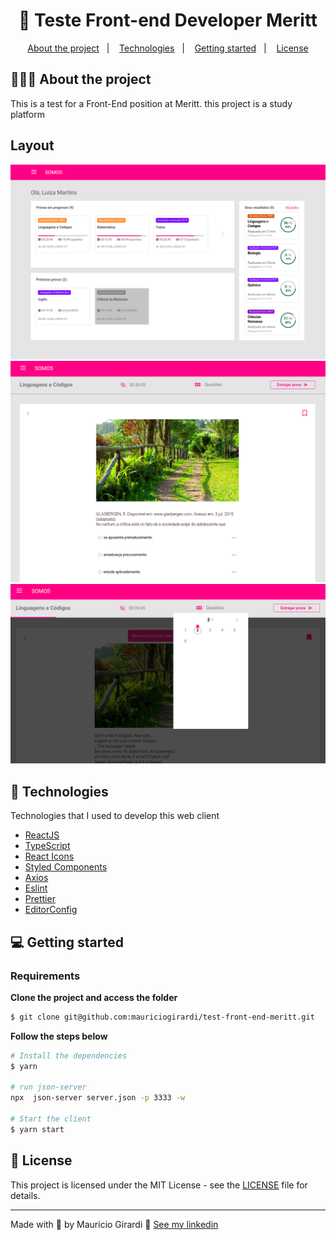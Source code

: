 <h1 align="center">
 🚀 Teste Front-end Developer Meritt
</h1>

<p align="center">
  <a href="#%EF%B8%8F-about-the-project">About the project</a>&nbsp;&nbsp;&nbsp;|&nbsp;&nbsp;&nbsp;
  <a href="#-technologies">Technologies</a>&nbsp;&nbsp;&nbsp;|&nbsp;&nbsp;&nbsp;
  <a href="#-getting-started">Getting started</a>&nbsp;&nbsp;&nbsp;|&nbsp;&nbsp;&nbsp;
  <a href="#-license">License</a>
</p>

## 💇🏻‍♂️ About the project

This is a test for a Front-End  position at Meritt. 
this project is a study platform

## Layout

<div align="center">
 <img src=".github/dashboard.png" />
 <img src=".github/exam.png" />
 <img src=".github/modalQuestion.png" />
</div>

## 🚀 Technologies

Technologies that I used to develop this web client

- [ReactJS](https://reactjs.org/)
- [TypeScript](https://www.typescriptlang.org/)
- [React Icons](https://react-icons.netlify.com/#/)
- [Styled Components](https://styled-components.com/)
- [Axios](https://github.com/axios/axios)
- [Eslint](https://eslint.org/)
- [Prettier](https://prettier.io/)
- [EditorConfig](https://editorconfig.org/)

## 💻 Getting started

### Requirements

**Clone the project and access the folder**

```bash
$ git clone git@github.com:mauriciogirardi/test-front-end-meritt.git
```

**Follow the steps below**

```bash
# Install the dependencies
$ yarn

# run json-server
npx  json-server server.json -p 3333 -w

# Start the client
$ yarn start
```

## 📝 License

This project is licensed under the MIT License - see the [LICENSE](LICENSE) file for details.

---

Made with 💜 by Mauricio Girardi 👋 [See my linkedin](https://www.linkedin.com/in/mauricio-girardi/)
